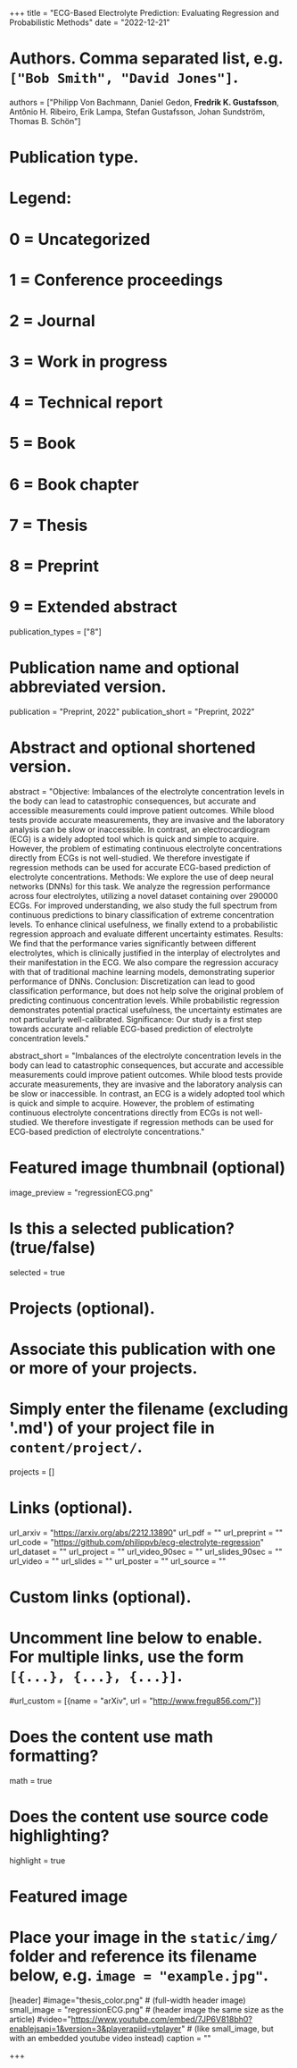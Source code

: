 +++
title = "ECG-Based Electrolyte Prediction: Evaluating Regression and Probabilistic Methods"
date = "2022-12-21"

# Authors. Comma separated list, e.g. `["Bob Smith", "David Jones"]`.
authors = ["Philipp Von Bachmann, Daniel Gedon, **Fredrik K. Gustafsson**, Antônio H. Ribeiro, Erik Lampa, Stefan Gustafsson, Johan Sundström, Thomas B. Schön"]

# Publication type.
# Legend:
# 0 = Uncategorized
# 1 = Conference proceedings
# 2 = Journal
# 3 = Work in progress
# 4 = Technical report
# 5 = Book
# 6 = Book chapter
# 7 = Thesis
# 8 = Preprint
# 9 = Extended abstract
publication_types = ["8"]

# Publication name and optional abbreviated version.
publication = "Preprint, 2022"
publication_short = "Preprint, 2022"

# Abstract and optional shortened version.
abstract = "Objective: Imbalances of the electrolyte concentration levels in the body can lead to catastrophic consequences, but accurate and accessible measurements could improve patient outcomes. While blood tests provide accurate measurements, they are invasive and the laboratory analysis can be slow or inaccessible. In contrast, an electrocardiogram (ECG) is a widely adopted tool which is quick and simple to acquire. However, the problem of estimating continuous electrolyte concentrations directly from ECGs is not well-studied. We therefore investigate if regression methods can be used for accurate ECG-based prediction of electrolyte concentrations. Methods: We explore the use of deep neural networks (DNNs) for this task. We analyze the regression performance across four electrolytes, utilizing a novel dataset containing over 290000 ECGs. For improved understanding, we also study the full spectrum from continuous predictions to binary classification of extreme concentration levels. To enhance clinical usefulness, we finally extend to a probabilistic regression approach and evaluate different uncertainty estimates. Results: We find that the performance varies significantly between different electrolytes, which is clinically justified in the interplay of electrolytes and their manifestation in the ECG. We also compare the regression accuracy with that of traditional machine learning models, demonstrating superior performance of DNNs. Conclusion: Discretization can lead to good classification performance, but does not help solve the original problem of predicting continuous concentration levels. While probabilistic regression demonstrates potential practical usefulness, the uncertainty estimates are not particularly well-calibrated. Significance: Our study is a first step towards accurate and reliable ECG-based prediction of electrolyte concentration levels."

abstract_short = "Imbalances of the electrolyte concentration levels in the body can lead to catastrophic consequences, but accurate and accessible measurements could improve patient outcomes. While blood tests provide accurate measurements, they are invasive and the laboratory analysis can be slow or inaccessible. In contrast, an ECG is a widely adopted tool which is quick and simple to acquire. However, the problem of estimating continuous electrolyte concentrations directly from ECGs is not well-studied. We therefore investigate if regression methods can be used for ECG-based prediction of electrolyte concentrations."

# Featured image thumbnail (optional)
image_preview = "regressionECG.png"

# Is this a selected publication? (true/false)
selected = true

# Projects (optional).
#   Associate this publication with one or more of your projects.
#   Simply enter the filename (excluding '.md') of your project file in `content/project/`.
projects = []

# Links (optional).
url_arxiv = "https://arxiv.org/abs/2212.13890"
url_pdf = ""
url_preprint = ""
url_code = "https://github.com/philippvb/ecg-electrolyte-regression"
url_dataset = ""
url_project = ""
url_video_90sec = ""
url_slides_90sec = ""
url_video = ""
url_slides = ""
url_poster = ""
url_source = ""

# Custom links (optional).
#   Uncomment line below to enable. For multiple links, use the form `[{...}, {...}, {...}]`.
#url_custom = [{name = "arXiv", url = "http://www.fregu856.com/"}]

# Does the content use math formatting?
math = true

# Does the content use source code highlighting?
highlight = true

# Featured image
# Place your image in the `static/img/` folder and reference its filename below, e.g. `image = "example.jpg"`.
[header]
#image="thesis_color.png" # (full-width header image)
small_image = "regressionECG.png" # (header image the same size as the article)
#video="https://www.youtube.com/embed/7JP6V818bh0?enablejsapi=1&version=3&playerapiid=ytplayer" # (like small_image, but with an embedded youtube video instead)
caption = ""

+++
